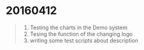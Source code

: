 20160412
===
>1. Testing the charts in the Demo system
>2. Tesing the function of the changing logo
>3. writing some test scripts about description
